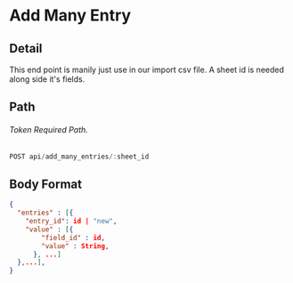 # Add Many Entry
## Detail
This end point is manily just use in our import csv file. 
A sheet id is needed along side it's fields.
## Path
###### Token Required Path.
```js
POST api/add_many_entries/:sheet_id
```
## Body Format
```json
{
  "entries" : [{
    "entry_id": id | "new",
    "value" : [{
        "field_id" : id,
        "value" : String,
      }, ...]
  },...],
}
```